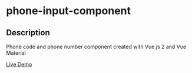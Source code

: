 # phone-input-component

## Description

Phone code and phone number component created with Vue.js 2 and Vue Material

[Live Demo](https://szneba.github.io/phone-input-component/)
